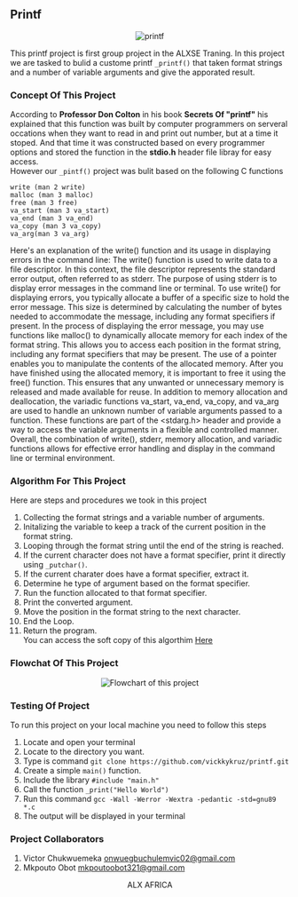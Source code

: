 ## Printf
<p align="center" ><img align="center" style="align:center;" src="https://th.bing.com/th/id/R.beeeb35deae61c31d5d3f0b5ee5ff08e?rik=AftuZrBnw7qNAg&pid=ImgRaw&r=0" alt="printf"></p>

This printf project is first group project in the ALXSE Traning. In this project we are tasked to bulid a custome printf `_printf()` that taken format strings and a number of variable arguments and give the apporated result.
### Concept Of This Project
According to <b>Professor Don Colton</b> in his book <b>Secrets Of "printf"</b> his explained that this function was built by computer programmers on serveral occations when they want to read in and print out number, but at a time it stoped. And that time it was constructed based on every programmer options and stored the function in the <b>stdio.h</b> header file libray for easy access.
<br>
However our `_pintf()` project was bulit based on the following C functions
```
write (man 2 write)
malloc (man 3 malloc)
free (man 3 free)
va_start (man 3 va_start)
va_end (man 3 va_end)
va_copy (man 3 va_copy)
va_arg(man 3 va_arg)
```
Here's an explanation of the write() function and its usage in displaying errors in the command line:
The write() function is used to write data to a file descriptor. In this context, the file descriptor represents the standard error output, often referred to as stderr. The purpose of using stderr is to display error messages in the command line or terminal.
To use write() for displaying errors, you typically allocate a buffer of a specific size to hold the error message. This size is determined by calculating the number of bytes needed to accommodate the message, including any format specifiers if present.
In the process of displaying the error message, you may use functions like malloc() to dynamically allocate memory for each index of the format string. This allows you to access each position in the format string, including any format specifiers that may be present. The use of a pointer enables you to manipulate the contents of the allocated memory.
After you have finished using the allocated memory, it is important to free it using the free() function. This ensures that any unwanted or unnecessary memory is released and made available for reuse.
In addition to memory allocation and deallocation, the variadic functions va_start, va_end, va_copy, and va_arg are used to handle an unknown number of variable arguments passed to a function. These functions are part of the <stdarg.h> header and provide a way to access the variable arguments in a flexible and controlled manner.
Overall, the combination of write(), stderr, memory allocation, and variadic functions allows for effective error handling and display in the command line or terminal environment.
### Algorithm For This Project
Here are steps and procedures we took in this project
1. Collecting the format strings and a variable number of arguments.
2. Initalizing the variable to keep a track of the current position in the format string.
3. Looping through the format string until the end of the string is reached.
4. If the current character does not have a format specifier, print it directly using `_putchar()`.
5. If the current charater does have a format specifier, extract it.
6. Determine he type of argument based on the format specifier.
7. Run the function allocated to that format specifier.
8. Print the converted argument.
9. Move the position in the format string to the next character.
10. End the Loop.
11. Return the program.
<br> You can access the soft copy of this algorthim <a href="https://docs.google.com/document/d/1lqQjVNdHgSCMkTW11FDzAgSY2S0x6JCjKX1TSs0AwAw/edit?usp=drivesdk">Here </a>
### Flowchat Of This Project
<p align="center"><img align="center" src="https://i.ibb.co/HCDRVmY/Screenshot-20230623-122327.png" alt="Flowchart of this project"></p>

### Testing Of Project
To run this project on your local machine you need to follow this steps
1. Locate and open your terminal
2. Locate to the directory you want.
3. Type is command `git clone https://github.com/vickkykruz/printf.git`
4. Create a simple `main()` function.
5. Include the library `#include "main.h"`
6. Call the function `_print("Hello World")`
7. Run this command `gcc -Wall -Werror -Wextra -pedantic -std=gnu89 *.c`
8. The output will be displayed in your terminal
### Project Collaborators
1. Victor Chukwuemeka <onwuegbuchulemvic02@gmail.com>
2. Mkpouto Obot <mkpoutoobot321@gmail.com>

<p align="center">ALX AFRICA</p>

